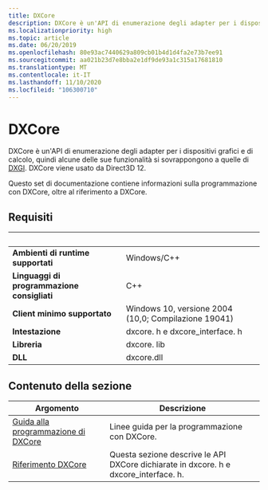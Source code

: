 ```yaml
---
title: DXCore
description: DXCore è un'API di enumerazione degli adapter per i dispositivi DirectX.
ms.localizationpriority: high
ms.topic: article
ms.date: 06/20/2019
ms.openlocfilehash: 80e93ac7440629a809cb01b4d1d4fa2e73b7ee91
ms.sourcegitcommit: aa021b23d7e8bba2e1df9de93a1c315a17681810
ms.translationtype: MT
ms.contentlocale: it-IT
ms.lasthandoff: 11/10/2020
ms.locfileid: "106300710"
---
```

# <a name="dxcore"></a>DXCore

DXCore è un'API di enumerazione degli adapter per i dispositivi grafici e di calcolo, quindi alcune delle sue funzionalità si sovrappongono a quelle di [DXGI](../direct3ddxgi/dx-graphics-dxgi.md). DXCore viene usato da Direct3D 12.

Questo set di documentazione contiene informazioni sulla programmazione con DXCore, oltre al riferimento a DXCore.

## <a name="requirements"></a>Requisiti

| &nbsp; | &nbsp; |
| ---- |:---- |
| **Ambienti di runtime supportati** | Windows/C++ |
| **Linguaggi di programmazione consigliati** | C++ |
| **Client minimo supportato** | Windows 10, versione 2004 (10,0; Compilazione 19041) |
| **Intestazione** | dxcore. h e dxcore_interface. h |
| **Libreria** | dxcore. lib |
| **DLL** | dxcore.dll |

## <a name="in-this-section"></a>Contenuto della sezione

| Argomento | Descrizione |
|-|-|
| [Guida alla programmazione di DXCore](dxcore-programming-guide.md) | Linee guida per la programmazione con DXCore. |
| [Riferimento DXCore](dxcore-reference.md) | Questa sezione descrive le API DXCore dichiarate in dxcore. h e dxcore_interface. h. |
